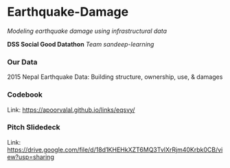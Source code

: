 # Earthquake-Damage
*Modeling earthquake damage using infrastructural data*

**DSS Social Good Datathon**
*Team sandeep-learning*

### Our Data
2015 Nepal Earthquake Data: Building structure, ownership, use, & damages

### Codebook
Link: https://apoorvalal.github.io/links/eqsvy/

### Pitch Slidedeck
Link: https://drive.google.com/file/d/18d1KHEHkXZT6MQ3TvlXrRjm40Krbk0CB/view?usp=sharing
